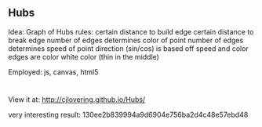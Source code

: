 ## Hubs

Idea: Graph of Hubs
       rules:
      	 certain distance to build edge
	 certain distance to break edge
	 number of edges determines color of point
	 number of edges determines speed of point
	 direction (sin/cos) is based off speed and color
	 edges are color white color (thin in the middle)
	 
Employed: js, canvas, html5



#
View it at: http://cjlovering.github.io/Hubs/

very interesting result:
130ee2b839994a9d6904e756ba2d4c48e57ebd48